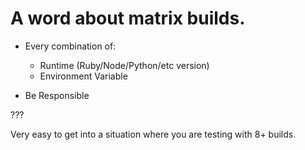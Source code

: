
# A word about matrix builds.

* Every combination of:

  * Runtime (Ruby/Node/Python/etc version)
  * Environment Variable

* Be Responsible

???

Very easy to get into a situation where you are testing with 8+ builds.
